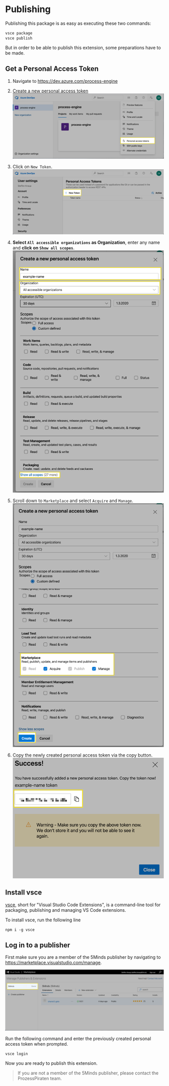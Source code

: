 # Publishing

Publishing this package is as easy as executing these two commands:
```
vsce package
vsce publish
```

But in order to be able to publish this extension, some preparations have to be made.

## Get a Personal Access Token

1. Navigate to https://dev.azure.com/process-engine

1. [Create a new personal access token](https://dev.azure.com/process-engine/_usersSettings/tokens)
![](assets/1_Azure-Menu-PAT.png)

1. Click on `New Token`.
![](assets/2_Azure-PAT-NewToken.png)

1. **Select `All accessible organizations` as Organization**, enter any name and **click on `Show all scopes`**.
![](assets/3_PAT-NewToken-Main.png)

1. Scroll down to `Marketplace` and select `Acquire` and `Manage`.
![](assets/4_PAT-NewToken-Scopes.png)

1. Copy the newly created personal access token via the copy button.
![](assets/5_PAT-NewToken-CopyToken.png)

## Install vsce

[vsce](https://github.com/microsoft/vscode-vsce), short for "Visual Studio Code Extensions", is a command-line tool for packaging, publishing and managing VS Code extensions.

To install vsce, run the following line
```
npm i -g vsce
```

## Log in to a publisher

First make sure you are a member of the 5Minds publisher by navigating to https://marketplace.visualstudio.com/manage.

![](assets/6_Azure-ManagePublisher.png)

Run the following command and enter the previously created personal access token when prompted.

```
vsce login
```

Now you are ready to publish this extension.

> If you are not a member of the 5Minds publisher, please contact the ProzessPiraten team.
